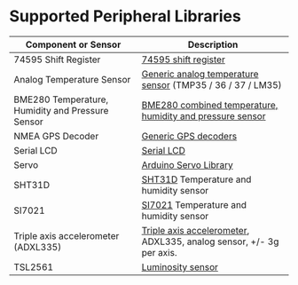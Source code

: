 # Supported Peripheral Libraries

| Component or Sensor       | Description                         |
|---------------------------|-------------------------------------|
| 74595 Shift Register      | [74595 shift register](/Source/Additional_Peripheral_Libraries/Netduino.Foundation.IC.74595) |
| Analog Temperature Sensor                        | [Generic analog temperature sensor](/Source/Additional_Peripheral_Libraries/Netduino.Foundation.Sensors.Temperature.Analog) (TMP35 / 36 / 37 / LM35)|
| BME280 Temperature, Humidity and Pressure Sensor | [BME280 combined temperature, humidity and pressure sensor](/Source/Additional_Peripheral_Libraries/Netduino.Foundation.Sensors.Barometric.BME280) |
| NMEA GPS Decoder          | [Generic GPS decoders](/Source/Additional_Peripheral_Libraries/Netduino.Foundation.Sensors.GPS.NMEA) |
| Serial LCD                                       | [Serial LCD](/Source/Additional_Peripheral_Libraries/Netduino.Foundation.Displays.SerialLCD) |
| Servo                     | [Arduino Servo Library](/Source/Additional_Peripheral_Libraries/Netduino.Foundation.Servos.Servo) |
| SHT31D                    | [SHT31D](/Source/Additional_Peripheral_Libraries/Netduino.Foundation.Sensors.Barometric.SHT31D) Temperature and humidity sensor |
| SI7021                    | [SI7021](/Source/Additional_Peripheral_Libraries/Netduino.Foundation.Sensors.Barometric.SI7021) Temperature and humidity sensor |
| Triple axis accelerometer (ADXL335) | [Triple axis accelerometer](/Source/Additional_Peripheral_Libraries/Netduino.Foundation.Sensors.Motion.ADXL335), ADXL335, analog sensor, +/- 3g per axis. |
| TSL2561                                          | [Luminosity sensor](/Source/Additional_Peripheral_Libraries/Netduino.Foundation.Sensors.Light.TSL2561) |
